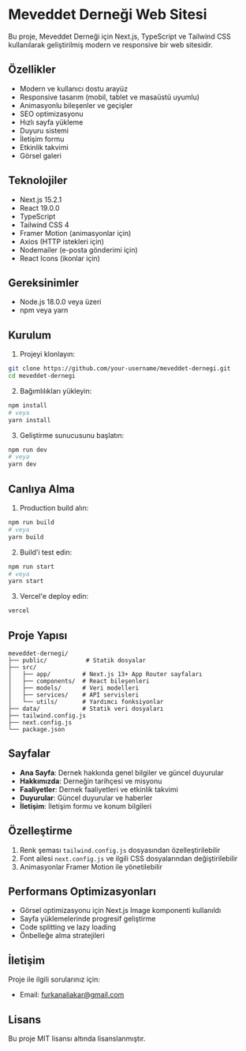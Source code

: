 # Meveddet Derneği Web Sitesi

Bu proje, Meveddet Derneği için Next.js, TypeScript ve Tailwind CSS kullanılarak geliştirilmiş modern ve responsive bir web sitesidir.

## Özellikler

- Modern ve kullanıcı dostu arayüz
- Responsive tasarım (mobil, tablet ve masaüstü uyumlu)
- Animasyonlu bileşenler ve geçişler
- SEO optimizasyonu
- Hızlı sayfa yükleme
- Duyuru sistemi
- İletişim formu
- Etkinlik takvimi
- Görsel galeri

## Teknolojiler

- Next.js 15.2.1
- React 19.0.0
- TypeScript
- Tailwind CSS 4
- Framer Motion (animasyonlar için)
- Axios (HTTP istekleri için)
- Nodemailer (e-posta gönderimi için)
- React Icons (ikonlar için)

## Gereksinimler

- Node.js 18.0.0 veya üzeri
- npm veya yarn

## Kurulum

1. Projeyi klonlayın:
```bash
git clone https://github.com/your-username/meveddet-dernegi.git
cd meveddet-dernegi
```

2. Bağımlılıkları yükleyin:
```bash
npm install
# veya
yarn install
```

3. Geliştirme sunucusunu başlatın:
```bash
npm run dev
# veya
yarn dev
```

## Canlıya Alma

1. Production build alın:
```bash
npm run build
# veya
yarn build
```

2. Build'i test edin:
```bash
npm run start
# veya
yarn start
```

3. Vercel'e deploy edin:
```bash
vercel
```

## Proje Yapısı

```
meveddet-dernegi/
├── public/           # Statik dosyalar
├── src/
│   ├── app/         # Next.js 13+ App Router sayfaları
│   ├── components/  # React bileşenleri
│   ├── models/      # Veri modelleri
│   ├── services/    # API servisleri
│   └── utils/       # Yardımcı fonksiyonlar
├── data/            # Statik veri dosyaları
├── tailwind.config.js
├── next.config.js
└── package.json
```

## Sayfalar

- **Ana Sayfa**: Dernek hakkında genel bilgiler ve güncel duyurular
- **Hakkımızda**: Derneğin tarihçesi ve misyonu
- **Faaliyetler**: Dernek faaliyetleri ve etkinlik takvimi
- **Duyurular**: Güncel duyurular ve haberler
- **İletişim**: İletişim formu ve konum bilgileri

## Özelleştirme

1. Renk şeması `tailwind.config.js` dosyasından özelleştirilebilir
2. Font ailesi `next.config.js` ve ilgili CSS dosyalarından değiştirilebilir
3. Animasyonlar Framer Motion ile yönetilebilir

## Performans Optimizasyonları

- Görsel optimizasyonu için Next.js Image komponenti kullanıldı
- Sayfa yüklemelerinde progresif geliştirme
- Code splitting ve lazy loading
- Önbelleğe alma stratejileri

## İletişim

Proje ile ilgili sorularınız için:
- Email: furkanaliakar@gmail.com

## Lisans

Bu proje MIT lisansı altında lisanslanmıştır.
